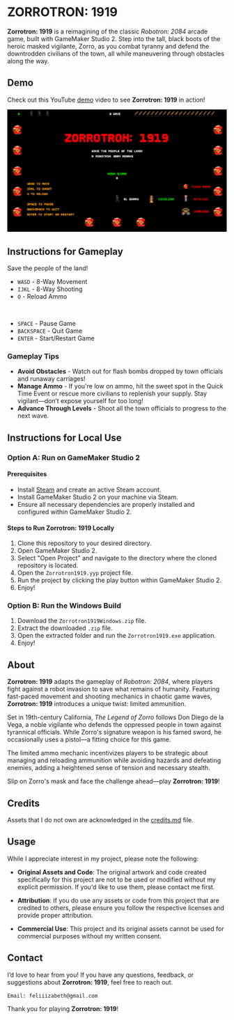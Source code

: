# ZORROTRON: 1919

**Zorrotron: 1919** is a reimagining of the classic _Robotron: 2084_ arcade game, built with GameMaker Studio 2. Step into the tall, black boots of the heroic masked vigilante, Zorro, as you combat tyranny and defend the downtrodden civilians of the town, all while maneuvering through obstacles along the way.

## Demo

Check out this YouTube [demo](https://youtu.be/XwNGttqinVo) video to see **Zorrotron: 1919** in action!

[![Zorrotron: 1919 - Demo](assets/zorrotron-1919.png)](https://youtu.be/XwNGttqinVo)

## Instructions for Gameplay

Save the people of the land!

- `WASD` - 8-Way Movement
- `IJKL` - 8-Way Shooting
- `O` - Reload Ammo

<br>

- `SPACE` - Pause Game
- `BACKSPACE` - Quit Game
- `ENTER` - Start/Restart Game

### Gameplay Tips

- **Avoid Obstacles** - Watch out for flash bombs dropped by town officials and runaway carriages!
- **Manage Ammo** - If you're low on ammo, hit the sweet spot in the Quick Time Event or rescue more civilians to replenish your supply. Stay vigilant—don’t expose yourself for too long!
- **Advance Through Levels** - Shoot all the town officials to progress to the next wave.

## Instructions for Local Use

### Option A: Run on GameMaker Studio 2

#### Prerequisites

- Install [Steam](https://store.steampowered.com/about/download) and create an active Steam account.
- Install GameMaker Studio 2 on your machine via Steam.
- Ensure all necessary dependencies are properly installed and configured within GameMaker Studio 2.

#### Steps to Run Zorrotron: 1919 Locally

1. Clone this repository to your desired directory.
2. Open GameMaker Studio 2.
3. Select "Open Project" and navigate to the directory where the cloned repository is located.
4. Open the `Zorrotron1919.yyp` project file.
5. Run the project by clicking the play button within GameMaker Studio 2.
6. Enjoy!

### Option B: Run the Windows Build

1. Download the `Zorrotron1919Windows.zip` file.
2. Extract the downloaded `.zip` file.
3. Open the extracted folder and run the `Zorrotron1919.exe` application.
4. Enjoy!

## About

**Zorrotron: 1919** adapts the gameplay of _Robotron: 2084_, where players fight against a robot invasion to save what remains of humanity. Featuring fast-paced movement and shooting mechanics in chaotic game waves, **Zorrotron: 1919** introduces a unique twist: limited ammunition.

Set in 19th-century California, _The Legend of Zorro_ follows Don Diego de la Vega, a noble vigilante who defends the oppressed people in town against tyrannical officials. While Zorro's signature weapon is his famed sword, he occasionally uses a pistol—a fitting choice for this game.

The limited ammo mechanic incentivizes players to be strategic about managing and reloading ammunition while avoiding hazards and defeating enemies, adding a heightened sense of tension and necessary stealth.

Slip on Zorro's mask and face the challenge ahead—play **Zorrotron: 1919**!

## Credits

Assets that I do not own are acknowledged in the [credits.md](./credits.md) file.

## Usage

While I appreciate interest in my project, please note the following:

- **Original Assets and Code**: The original artwork and code created specifically for this project are not to be used or modified without my explicit permission. If you'd like to use them, please contact me first.

- **Attribution**: If you do use any assets or code from this project that are credited to others, please ensure you follow the respective licenses and provide proper attribution.

- **Commercial Use**: This project and its original assets cannot be used for commercial purposes without my written consent.

## Contact

I’d love to hear from you! If you have any questions, feedback, or suggestions about **Zorrotron: 1919**, feel free to reach out.

    Email: feliiizabeth@gmail.com

Thank you for playing **Zorrotron: 1919**!
